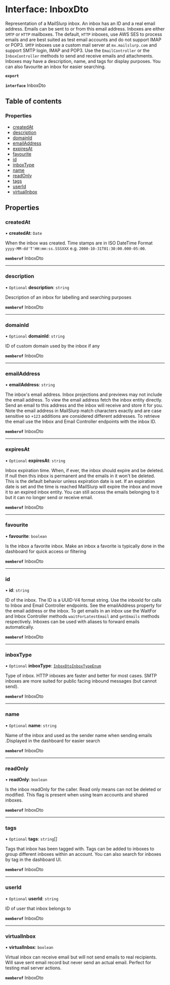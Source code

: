 # Interface: InboxDto

Representation of a MailSlurp inbox. An inbox has an ID and a real email address. Emails can be sent to or from this email address. Inboxes are either `SMTP` or `HTTP` mailboxes. The default, `HTTP` inboxes, use AWS SES to process emails and are best suited as test email accounts and do not support IMAP or POP3. `SMTP` inboxes use a custom mail server at `mx.mailslurp.com` and support SMTP login, IMAP and POP3. Use the `EmailController` or the `InboxController` methods to send and receive emails and attachments. Inboxes may have a description, name, and tags for display purposes. You can also favourite an inbox for easier searching.

**`export`**

**`interface`** InboxDto

## Table of contents

### Properties

- [createdAt](InboxDto.md#createdat)
- [description](InboxDto.md#description)
- [domainId](InboxDto.md#domainid)
- [emailAddress](InboxDto.md#emailaddress)
- [expiresAt](InboxDto.md#expiresat)
- [favourite](InboxDto.md#favourite)
- [id](InboxDto.md#id)
- [inboxType](InboxDto.md#inboxtype)
- [name](InboxDto.md#name)
- [readOnly](InboxDto.md#readonly)
- [tags](InboxDto.md#tags)
- [userId](InboxDto.md#userid)
- [virtualInbox](InboxDto.md#virtualinbox)

## Properties

### <a id="createdat" name="createdat"></a> createdAt

• **createdAt**: `Date`

When the inbox was created. Time stamps are in ISO DateTime Format `yyyy-MM-dd'T'HH:mm:ss.SSSXXX` e.g. `2000-10-31T01:30:00.000-05:00`.

**`memberof`** InboxDto

___

### <a id="description" name="description"></a> description

• `Optional` **description**: `string`

Description of an inbox for labelling and searching purposes

**`memberof`** InboxDto

___

### <a id="domainid" name="domainid"></a> domainId

• `Optional` **domainId**: `string`

ID of custom domain used by the inbox if any

**`memberof`** InboxDto

___

### <a id="emailaddress" name="emailaddress"></a> emailAddress

• **emailAddress**: `string`

The inbox's email address. Inbox projections and previews may not include the email address. To view the email address fetch the inbox entity directly. Send an email to this address and the inbox will receive and store it for you. Note the email address in MailSlurp match characters exactly and are case sensitive so `+123` additions are considered different addresses. To retrieve the email use the Inbox and Email Controller endpoints with the inbox ID.

**`memberof`** InboxDto

___

### <a id="expiresat" name="expiresat"></a> expiresAt

• `Optional` **expiresAt**: `string`

Inbox expiration time. When, if ever, the inbox should expire and be deleted. If null then this inbox is permanent and the emails in it won't be deleted. This is the default behavior unless expiration date is set. If an expiration date is set and the time is reached MailSlurp will expire the inbox and move it to an expired inbox entity. You can still access the emails belonging to it but it can no longer send or receive email.

**`memberof`** InboxDto

___

### <a id="favourite" name="favourite"></a> favourite

• **favourite**: `boolean`

Is the inbox a favorite inbox. Make an inbox a favorite is typically done in the dashboard for quick access or filtering

**`memberof`** InboxDto

___

### <a id="id" name="id"></a> id

• **id**: `string`

ID of the inbox. The ID is a UUID-V4 format string. Use the inboxId for calls to Inbox and Email Controller endpoints. See the emailAddress property for the email address or the inbox. To get emails in an inbox use the WaitFor and Inbox Controller methods `waitForLatestEmail` and `getEmails` methods respectively. Inboxes can be used with aliases to forward emails automatically.

**`memberof`** InboxDto

___

### <a id="inboxtype" name="inboxtype"></a> inboxType

• `Optional` **inboxType**: [`InboxDtoInboxTypeEnum`](../enums/InboxDtoInboxTypeEnum.md)

Type of inbox. HTTP inboxes are faster and better for most cases. SMTP inboxes are more suited for public facing inbound messages (but cannot send).

**`memberof`** InboxDto

___

### <a id="name" name="name"></a> name

• `Optional` **name**: `string`

Name of the inbox and used as the sender name when sending emails .Displayed in the dashboard for easier search

**`memberof`** InboxDto

___

### <a id="readonly" name="readonly"></a> readOnly

• **readOnly**: `boolean`

Is the inbox readOnly for the caller. Read only means can not be deleted or modified. This flag is present when using team accounts and shared inboxes.

**`memberof`** InboxDto

___

### <a id="tags" name="tags"></a> tags

• `Optional` **tags**: `string`[]

Tags that inbox has been tagged with. Tags can be added to inboxes to group different inboxes within an account. You can also search for inboxes by tag in the dashboard UI.

**`memberof`** InboxDto

___

### <a id="userid" name="userid"></a> userId

• `Optional` **userId**: `string`

ID of user that inbox belongs to

**`memberof`** InboxDto

___

### <a id="virtualinbox" name="virtualinbox"></a> virtualInbox

• **virtualInbox**: `boolean`

Virtual inbox can receive email but will not send emails to real recipients. Will save sent email record but never send an actual email. Perfect for testing mail server actions.

**`memberof`** InboxDto
